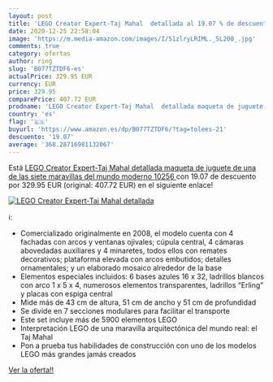 ```yaml
---
layout: post
title: 'LEGO Creator Expert-Taj Mahal  detallada al 19.07 % de descuento'
date: 2020-12-25 22:58:04
image: 'https://m.media-amazon.com/images/I/51zlryLRIML._SL200_.jpg'
comments: true
category: ofertas
author: ring
slug: 'B077TZTDF6-es'
actualPrice: 329.95 EUR
currency: EUR
price: 329.95
comparePrice: 407.72 EUR
prodname: 'LEGO Creator Expert-Taj Mahal  detallada maqueta de juguete de una de las siete maravillas del mundo moderno  10256 '
country: 'es'
flag: '🇪🇸'
buyurl: 'https://www.amazon.es/dp/B077TZTDF6/?tag=tolees-21'
descuento: '19.07'
average: '368.28716981132067'
---
```


Está [LEGO Creator Expert-Taj Mahal  detallada maqueta de juguete de una de las siete maravillas del mundo moderno  10256 ](https://www.amazon.es/dp/B077TZTDF6/?tag=tolees-21) con 19.07 de descuento por 329.95 EUR (original: 407.72 EUR) en el siguiente enlace!

[![LEGO Creator Expert-Taj Mahal  detallada](https://m.media-amazon.com/images/I/51zlryLRIML._SL200_.jpg)](https://www.amazon.es/dp/B077TZTDF6/?tag=tolees-21)

ℹ️:

- Comercializado originalmente en 2008, el modelo cuenta con 4 fachadas con arcos y ventanas ojivales; cúpula central, 4 cámaras abovedadas auxiliares y 4 minaretes, todos ellos con remates decorativos; plataforma elevada con arcos embutidos; detalles ornamentales; y un elaborado mosaico alrededor de la base
- Elementos especiales incluidos: 6 bases azules 16 x 32, ladrillos blancos con arco 1 x 5 x 4, numerosos elementos transparentes, ladrillos “Erling” y placas con espiga central
- Mide más de 43 cm de altura, 51 cm de ancho y 51 cm de profundidad
- Se divide en 7 secciones modulares para facilitar el transporte
- Este set incluye más de 5900 elementos LEGO
- Interpretación LEGO de una maravilla arquitectónica del mundo real: el Taj Mahal
- Pon a prueba tus habilidades de construcción con uno de los modelos LEGO más grandes jamás creados

[Ver la oferta!!](https://www.amazon.es/dp/B077TZTDF6/?tag=tolees-21)
